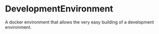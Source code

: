 # DevelopmentEnvironment
A docker environment that allows the very easy building of a development environment.
